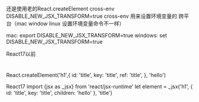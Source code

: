 还是使用老的React.createElement
cross-env DISABLE_NEW_JSX_TRANSFORM=true
cross-env 用来设置环境变量的 跨平台（mac window linux 设置环境变量命令不一样）

mac: export DISABLE_NEW_JSX_TRANSFORM=true 
windows: set DISABLE_NEW_JSX_TRANSFORM=true 


React17以前
<h1></h1>   
React.createElement('h1',{
  id: 'title',
  key: 'title',
  ref: 'title',
}, 'hello')

React17
import {jsx as _jsx} from 'react/jsx-runtime'
let element = _jsx('h1', {
  id: 'title',
  key: 'title',
  children: 'hello'
}, 'title')